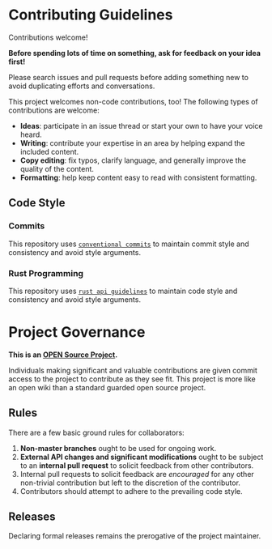 # Contributing Guidelines

Contributions welcome!

**Before spending lots of time on something, ask for feedback on your idea first!**

Please search issues and pull requests before adding something new to avoid duplicating efforts and conversations.

This project welcomes non-code contributions, too! The following types of contributions are welcome:

- **Ideas**: participate in an issue thread or start your own to have your voice heard.
- **Writing**: contribute your expertise in an area by helping expand the included content.
- **Copy editing**: fix typos, clarify language, and generally improve the quality of the content.
- **Formatting**: help keep content easy to read with consistent formatting.

## Code Style

### Commits

This repository uses [`conventional commits`][url] to maintain commit style and consistency and avoid style arguments.

[url]: https://www.conventionalcommits.org/en/v1.0.0/

### Rust Programming

This repository uses [`rust api guidelines`][url] to maintain code style and consistency and avoid style arguments.

[url]: https://rust-lang.github.io/api-guidelines/

# Project Governance

**This is an [OPEN Source Project](http://openopensource.org/).**

Individuals making significant and valuable contributions are given commit access to the project to contribute as they
see fit. This project is more like an open wiki than a standard guarded open source project.

## Rules

There are a few basic ground rules for collaborators:

1. **Non-master branches** ought to be used for ongoing work.
2. **External API changes and significant modifications** ought to be subject to an **internal pull request** to solicit
   feedback from other contributors.
3. Internal pull requests to solicit feedback are *encouraged* for any other non-trivial contribution but left to the
   discretion of the contributor.
4. Contributors should attempt to adhere to the prevailing code style.

## Releases

Declaring formal releases remains the prerogative of the project maintainer.
